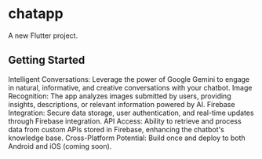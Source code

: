 # chatapp

A new Flutter project.

## Getting Started

Intelligent Conversations: Leverage the power of Google Gemini to engage in natural, informative, and creative conversations with your chatbot.
Image Recognition: The app analyzes images submitted by users, providing insights, descriptions, or relevant information powered by AI.
Firebase Integration: Secure data storage, user authentication, and real-time updates through Firebase integration.
API Access: Ability to retrieve and process data from custom APIs stored in Firebase, enhancing the chatbot's knowledge base.
Cross-Platform Potential: Build once and deploy to both Android and iOS (coming soon).
